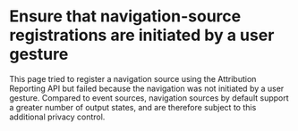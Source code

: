 # Ensure that navigation-source registrations are initiated by a user gesture

This page tried to register a navigation source using the Attribution Reporting
API but failed because the navigation was not initiated by a user gesture.
Compared to event sources, navigation sources by default support a greater
number of output states, and are therefore subject to this additional privacy
control.
